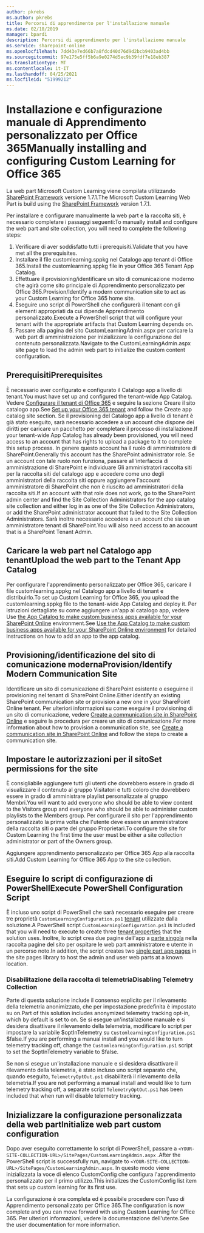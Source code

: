 ```yaml
---
author: pkrebs
ms.author: pkrebs
title: Percorsi di apprendimento per l'installazione manuale
ms.date: 02/18/2019
manager: bpardi
description: Percorsi di apprendimento per l'installazione manuale
ms.service: sharepoint-online
ms.openlocfilehash: 7dd43e7ed66b7a8fdcd40d76d9d2bcb9403ad4bb
ms.sourcegitcommit: 97e175e5ff5b6a9e0274d5ec9b39fdf7e18eb387
ms.translationtype: MT
ms.contentlocale: it-IT
ms.lasthandoff: 04/25/2021
ms.locfileid: "51999212"
---
```

# <a name="manually-installing-and-configuring-custom-learning-for-office-365"></a><span data-ttu-id="78eb0-103">Installazione e configurazione manuale di Apprendimento personalizzato per Office 365</span><span class="sxs-lookup"><span data-stu-id="78eb0-103">Manually installing and configuring Custom Learning for Office 365</span></span>

<span data-ttu-id="78eb0-104">La web part Microsoft Custom Learning viene compilata utilizzando [SharePoint Framework](/sharepoint/dev/spfx/sharepoint-framework-overview) versione 1.7.1.</span><span class="sxs-lookup"><span data-stu-id="78eb0-104">The Microsoft Custom Learning Web Part is build using the [SharePoint Framework](/sharepoint/dev/spfx/sharepoint-framework-overview) version 1.7.1.</span></span>

<span data-ttu-id="78eb0-105">Per installare e configurare manualmente la web part e la raccolta siti, è necessario completare i passaggi seguenti:</span><span class="sxs-lookup"><span data-stu-id="78eb0-105">To manually install and configure the web part and site collection, you will need to complete the following steps:</span></span>

1. <span data-ttu-id="78eb0-106">Verificare di aver soddisfatto tutti i prerequisiti.</span><span class="sxs-lookup"><span data-stu-id="78eb0-106">Validate that you have met all the prerequisites.</span></span>
1. <span data-ttu-id="78eb0-107">Installare il file customlearning.sppkg nel Catalogo app tenant di Office 365.</span><span class="sxs-lookup"><span data-stu-id="78eb0-107">Install the customlearning.sppkg file in your Office 365 Tenant App Catalog.</span></span>
1. <span data-ttu-id="78eb0-108">Effettuare il provisioning/identificare un sito di comunicazione moderno che agirà come sito principale di Apprendimento personalizzato per Office 365.</span><span class="sxs-lookup"><span data-stu-id="78eb0-108">Provision/Identify a modern communication site to act as your Custom Learning for Office 365 home site.</span></span>
1. <span data-ttu-id="78eb0-109">Eseguire uno script di PowerShell che configurerà il tenant con gli elementi appropriati da cui dipende Apprendimento personalizzato.</span><span class="sxs-lookup"><span data-stu-id="78eb0-109">Execute a PowerShell script that will configure your tenant with the appropriate artifacts that Custom Learning depends on.</span></span>
1. <span data-ttu-id="78eb0-110">Passare alla pagina del sito CustomLearningAdmin.aspx per caricare la web part di amministrazione per inizializzare la configurazione del contenuto personalizzata.</span><span class="sxs-lookup"><span data-stu-id="78eb0-110">Navigate to the CustomLearningAdmin.aspx site page to load the admin web part to initialize the custom content configuration.</span></span>

## <a name="prerequisites"></a><span data-ttu-id="78eb0-111">Prerequisiti</span><span class="sxs-lookup"><span data-stu-id="78eb0-111">Prerequisites</span></span>

<span data-ttu-id="78eb0-112">È necessario aver configurato e configurato il Catalogo app a livello di tenant.</span><span class="sxs-lookup"><span data-stu-id="78eb0-112">You must have set up and configured the tenant-wide App Catalog.</span></span> <span data-ttu-id="78eb0-113">Vedere [Configurare il tenant di Office 365](/sharepoint/dev/spfx/set-up-your-developer-tenant#create-app-catalog-site) e seguire la sezione Creare il sito catalogo app.</span><span class="sxs-lookup"><span data-stu-id="78eb0-113">See [Set up your Office 365 tenant](/sharepoint/dev/spfx/set-up-your-developer-tenant#create-app-catalog-site) and follow the Create app catalog site section.</span></span> <span data-ttu-id="78eb0-114">Se il provisioning del Catalogo app a livello di tenant è già stato eseguito, sarà necessario accedere a un account che dispone dei diritti per caricare un pacchetto per completare il processo di installazione.</span><span class="sxs-lookup"><span data-stu-id="78eb0-114">If your tenant-wide App Catalog has already been provisioned, you will need access to an account that has rights to upload a package to it to complete this setup process.</span></span> <span data-ttu-id="78eb0-115">In genere questo account ha il ruolo di amministratore di SharePoint.</span><span class="sxs-lookup"><span data-stu-id="78eb0-115">Generally this account has the SharePoint administrator role.</span></span> <span data-ttu-id="78eb0-116">Se un account con tale ruolo non funziona, passare all'interfaccia di amministrazione di SharePoint e individuare Gli amministratori raccolta siti per la raccolta siti del catalogo app e accedere come uno degli amministratori della raccolta siti oppure aggiungere l'account amministratore di SharePoint che non è riuscito ad amministratori della raccolta siti.</span><span class="sxs-lookup"><span data-stu-id="78eb0-116">If an account with that role does not work, go to the SharePoint admin center and find the Site Collection Administrators for the app catalog site collection and either log in as one of the Site Collection Administrators, or add the SharePoint administrator account that failed to the Site Collection Administrators.</span></span> <span data-ttu-id="78eb0-117">Sarà inoltre necessario accedere a un account che sia un amministratore tenant di SharePoint.</span><span class="sxs-lookup"><span data-stu-id="78eb0-117">You will also need access to an account that is a SharePoint Tenant Admin.</span></span>

## <a name="upload-the-web-part-to-the-tenant-app-catalog"></a><span data-ttu-id="78eb0-118">Caricare la web part nel Catalogo app tenant</span><span class="sxs-lookup"><span data-stu-id="78eb0-118">Upload the web part to the Tenant App Catalog</span></span>

<span data-ttu-id="78eb0-119">Per configurare l'apprendimento personalizzato per Office 365, caricare il file customlearning.sppkg nel Catalogo app a livello di tenant e distribuirlo.</span><span class="sxs-lookup"><span data-stu-id="78eb0-119">To set up Custom Learning for Office 365, you upload the customlearning.sppkg file to the tenant-wide App Catalog and deploy it.</span></span> <span data-ttu-id="78eb0-120">Per istruzioni dettagliate su come aggiungere un'app al catalogo app, vedere Use [the App Catalog to make custom business apps available for your SharePoint Online](/sharepoint/use-app-catalog) environment.</span><span class="sxs-lookup"><span data-stu-id="78eb0-120">See [Use the App Catalog to make custom business apps available for your SharePoint Online environment](/sharepoint/use-app-catalog) for detailed instructions on how to add an app to the app catalog.</span></span>

## <a name="provisionidentify-modern-communication-site"></a><span data-ttu-id="78eb0-121">Provisioning/identificazione del sito di comunicazione moderna</span><span class="sxs-lookup"><span data-stu-id="78eb0-121">Provision/Identify Modern Communication Site</span></span>

<span data-ttu-id="78eb0-122">Identificare un sito di comunicazione di SharePoint esistente o eseguirne il provisioning nel tenant di SharePoint Online.</span><span class="sxs-lookup"><span data-stu-id="78eb0-122">Either identify an existing SharePoint communication site or provision a new one in your SharePoint Online tenant.</span></span> <span data-ttu-id="78eb0-123">Per ulteriori informazioni su come eseguire il provisioning di un sito di comunicazione, vedere [Create a communication site in SharePoint Online](https://support.office.com/article/create-a-communication-site-in-sharepoint-online-7fb44b20-a72f-4d2c-9173-fc8f59ba50eb) e seguire la procedura per creare un sito di comunicazione.</span><span class="sxs-lookup"><span data-stu-id="78eb0-123">For more information about how to provision a communication site, see [Create a communication site in SharePoint Online](https://support.office.com/article/create-a-communication-site-in-sharepoint-online-7fb44b20-a72f-4d2c-9173-fc8f59ba50eb) and follow the steps to create a communication site.</span></span>

## <a name="set-permissions-for-the-site"></a><span data-ttu-id="78eb0-124">Impostare le autorizzazioni per il sito</span><span class="sxs-lookup"><span data-stu-id="78eb0-124">Set permissions for the site</span></span>

<span data-ttu-id="78eb0-125">È consigliabile aggiungere tutti gli utenti che dovrebbero essere in grado di visualizzare il contenuto al gruppo Visitatori e tutti coloro che dovrebbero essere in grado di amministrare playlist personalizzate al gruppo Membri.</span><span class="sxs-lookup"><span data-stu-id="78eb0-125">You will want to add everyone who should be able to view content to the Visitors group and everyone who should be able to administer custom playlists to the Members group.</span></span> <span data-ttu-id="78eb0-126">Per configurare il sito per l'apprendimento personalizzato la prima volta che l'utente deve essere un amministratore della raccolta siti o parte del gruppo Proprietari.</span><span class="sxs-lookup"><span data-stu-id="78eb0-126">To configure the site for Custom Learning the first time the user must be either a site collection administrator or part of the Owners group.</span></span>

<span data-ttu-id="78eb0-127">Aggiungere apprendimento personalizzato per Office 365 App alla raccolta siti.</span><span class="sxs-lookup"><span data-stu-id="78eb0-127">Add Custom Learning for Office 365 App to the site collection.</span></span>

## <a name="execute-powershell-configuration-script"></a><span data-ttu-id="78eb0-128">Eseguire lo script di configurazione di PowerShell</span><span class="sxs-lookup"><span data-stu-id="78eb0-128">Execute PowerShell Configuration Script</span></span>

<span data-ttu-id="78eb0-129">È incluso uno script di PowerShell che sarà necessario eseguire per creare tre proprietà `CustomLearningConfiguration.ps1` [tenant](/sharepoint/dev/spfx/tenant-properties) utilizzate dalla soluzione.</span><span class="sxs-lookup"><span data-stu-id="78eb0-129">A PowerShell script `CustomLearningConfiguration.ps1` is included that you will need to execute to create three [tenant properties](/sharepoint/dev/spfx/tenant-properties) that the solution uses.</span></span> <span data-ttu-id="78eb0-130">Inoltre, lo script crea due pagine dell'app a [parte singola](/sharepoint/dev/spfx/web-parts/single-part-app-pages) nella raccolta pagine del sito per ospitare le web part amministratore e utente in un percorso noto.</span><span class="sxs-lookup"><span data-stu-id="78eb0-130">In addition, the script creates two [single part app pages](/sharepoint/dev/spfx/web-parts/single-part-app-pages) in the site pages library to host the admin and user web parts at a known location.</span></span>

### <a name="disabling-telemetry-collection"></a><span data-ttu-id="78eb0-131">Disabilitazione della raccolta di telemetria</span><span class="sxs-lookup"><span data-stu-id="78eb0-131">Disabling Telemetry Collection</span></span>

<span data-ttu-id="78eb0-132">Parte di questa soluzione include il consenso esplicito per il rilevamento della telemetria anonimizzato, che per impostazione predefinita è impostato su on.</span><span class="sxs-lookup"><span data-stu-id="78eb0-132">Part of this solution includes anonymized telemetry tracking opt-in, which by default is set to on.</span></span> <span data-ttu-id="78eb0-133">Se si esegue un'installazione manuale e si desidera disattivare il rilevamento della telemetria, modificare lo script per impostare la variabile $optInTelemetry su `CustomlearningConfiguration.ps1` $false.</span><span class="sxs-lookup"><span data-stu-id="78eb0-133">If you are performing a manual install and you would like to turn telemetry tracking off, change the `CustomlearningConfiguration.ps1` script to set the $optInTelemetry variable to $false.</span></span>

<span data-ttu-id="78eb0-134">Se non si esegue un'installazione manuale e si desidera disattivare il rilevamento della telemetria, è stato incluso uno script separato che, quando eseguito, `TelemetryOptOut.ps1` disabiliterà il rilevamento della telemetria.</span><span class="sxs-lookup"><span data-stu-id="78eb0-134">If you are not performing a manual install and would like to turn telemetry tracking off, a separate script `TelemetryOptOut.ps1` has been included that when run will disable telemetry tracking.</span></span>

## <a name="initialize-web-part-custom-configuration"></a><span data-ttu-id="78eb0-135">Inizializzare la configurazione personalizzata della web part</span><span class="sxs-lookup"><span data-stu-id="78eb0-135">Initialize web part custom configuration</span></span>

<span data-ttu-id="78eb0-136">Dopo aver eseguito correttamente lo script di PowerShell, passare a `<YOUR-SITE-COLLECTION-URL>/SitePages/CustomLearningAdmin.aspx` .</span><span class="sxs-lookup"><span data-stu-id="78eb0-136">After the PowerShell script is successfully run, navigate to `<YOUR-SITE-COLLECTION-URL>/SitePages/CustomLearningAdmin.aspx`.</span></span> <span data-ttu-id="78eb0-137">In questo modo viene inizializzata la voce di elenco CustomConfig che configura l'apprendimento personalizzato per il primo utilizzo.</span><span class="sxs-lookup"><span data-stu-id="78eb0-137">This initializes the CustomConfig list item that sets up custom learning for its first use.</span></span>

<span data-ttu-id="78eb0-138">La configurazione è ora completa ed è possibile procedere con l'uso di Apprendimento personalizzato per Office 365.</span><span class="sxs-lookup"><span data-stu-id="78eb0-138">The configuration is now complete and you can move forward with using Custom Learning for Office 365.</span></span> <span data-ttu-id="78eb0-139">Per ulteriori informazioni, vedere la documentazione dell'utente.</span><span class="sxs-lookup"><span data-stu-id="78eb0-139">See the user documentation for more information.</span></span>
